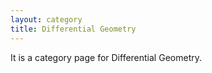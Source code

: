 ```yaml
---
layout: category
title: Differential Geometry
---
```


It is a category page for Differential Geometry.